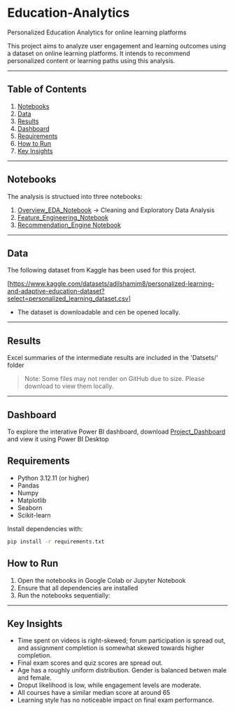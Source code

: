 # Education-Analytics
Personalized Education Analytics for online learning platforms


This project aims to analyze user engagement and learning outcomes using a dataset on online learning platforms. It intends to recommend personalized content or learning paths using this analysis. 

---

## Table of Contents 
1. [Notebooks](#notebooks)
2. [Data](#data)
3. [Results](#results)
4. [Dashboard](#dashboard)
5. [Requirements](#requirements)
6. [How to Run](#how-to-run)
7. [Key Insights](#key-insights)

--- 

## Notebooks

The analysis is structued into three notebooks: 
1. [Overview_EDA_Notebook](Notebooks/01_Overview_EDA.ipynb) -> Cleaning and Exploratory Data Analysis
2. [Feature_Engineering_Notebook](Notebooks/02_Feature_Engineering.ipynb) 
3. [Recommendation_Engine Notebook](Notebooks/03_Recommendation_Engine.ipynb) 
--- 

## Data 

The following dataset from Kaggle has been used for this project. 

[https://www.kaggle.com/datasets/adilshamim8/personalized-learning-and-adaptive-education-dataset?select=personalized_learning_dataset.csv]
- The dataset is downloadable and cen be opened locally.

---
 
## Results 

Excel summaries of the intermediate results are included in the 'Datsets/' folder

> Note: Some files may not render on GitHub due to size. Please download to view them locally.


--- 

## Dashboard 

To explore the interative Power BI dashboard, download [Project_Dashboard](Dashboard/Dashboard.pbix) and view it using Power BI Desktop 

## Requirements 

- Python 3.12.11 (or higher)
- Pandas
- Numpy
- Matplotlib
- Seaborn
- Scikit-learn

Install dependencies with: 

```bash
pip install -r requirements.txt 
```

## How to Run 

1. Open the notebooks in Google Colab or Jupyter Notebook
2. Ensure that all dependencies are installed
3. Run the notebooks sequentially:
  
--- 

## Key Insights 

* Time spent on videos is right-skewed; forum participation is spread out, and assignment completion is somewhat skewed towards higher completion.
* Final exam scores and quiz scores are spread out.
* Age has a roughly uniform distribution. Gender is balanced betwen male and female.
*  Droput likelihood is low, while engagement levels are moderate.
*  All courses have a similar median score at around 65
*  Learning style has no noticeable impact on final exam performance.




